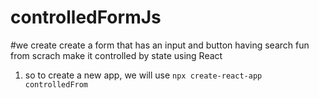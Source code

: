 # controlledFormJs
#we create create a form that has an input and button having search fun from scrach make it controlled by state using React
1. so to create a new app, we will use ```npx create-react-app controlledFrom```
